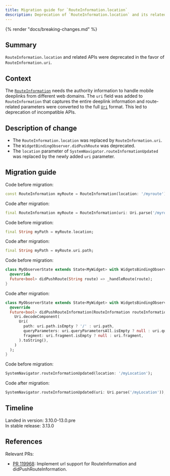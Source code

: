 ```yaml
---
title: Migration guide for `RouteInformation.location`
description: Deprecation of `RouteInformation.location` and its related APIs.
---
```


{% render "docs/breaking-changes.md" %}

## Summary

`RouteInformation.location` and related APIs were deprecated
in the favor of `RouteInformation.uri`.

## Context

The [`RouteInformation`][] needs the authority information to
handle mobile deeplinks from different web domains.
The `uri` field was added to `RouteInformation` that captures
the entire deeplink information and route-related parameters
were converted to the full [`Uri`][] format.
This led to deprecation of incompatible APIs.

## Description of change

* The `RouteInformation.location` was replaced by `RouteInformation.uri`.
* The `WidgetBindingObserver.didPushRoute` was deprecated.
* The `location` parameter of `SystemNavigator.routeInformationUpdated` was
  replaced by the newly added `uri` parameter.

## Migration guide

Code before migration:

```dart
const RouteInformation myRoute = RouteInformation(location: '/myroute');
```

Code after migration:

```dart
final RouteInformation myRoute = RouteInformation(uri: Uri.parse('/myroute'));
```

Code before migration:

```dart
final String myPath = myRoute.location;
```

Code after migration:

```dart
final String myPath = myRoute.uri.path;
```

Code before migration:

```dart
class MyObserverState extends State<MyWidget> with WidgetsBindingObserver {
  @override
  Future<bool> didPushRoute(String route) => _handleRoute(route);
}
```

Code after migration:

```dart
class MyObserverState extends State<MyWidget> with WidgetsBindingObserver {
  @override
  Future<bool> didPushRouteInformation(RouteInformation routeInformation) => _handleRoute(
    Uri.decodeComponent(
      Uri(
        path: uri.path.isEmpty ? '/' : uri.path,
        queryParameters: uri.queryParametersAll.isEmpty ? null : uri.queryParametersAll,
        fragment: uri.fragment.isEmpty ? null : uri.fragment,
      ).toString(),
    )
  );
}
```

Code before migration:

```dart
SystemNavigator.routeInformationUpdated(location: '/myLocation');
```

Code after migration:

```dart
SystemNavigator.routeInformationUpdated(uri: Uri.parse('/myLocation'));
```

## Timeline

Landed in version: 3.10.0-13.0.pre<br>
In stable release: 3.13.0

## References

Relevant PRs:

* [PR 119968][]: Implement url support for
  RouteInformation and didPushRouteInformation.

[PR 119968]: {{site.repo.flutter}}/pull/119968
[`RouteInformation`]: {{site.api}}/flutter/widgets/RouteInformation-class.html
[`Uri`]: {{site.api}}/flutter/dart-core/Uri-class.html

